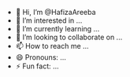 - 👋 Hi, I’m @HafizaAreeba
- 👀 I’m interested in ...
- 🌱 I’m currently learning ...
- 💞️ I’m looking to collaborate on ...
- 📫 How to reach me ...
- 😄 Pronouns: ...
- ⚡ Fun fact: ...

<!---
HafizaAreeba/HafizaAreeba is a ✨ special ✨ repository because its `README.md` (this file) appears on your GitHub profile.
You can click the Preview link to take a look at your changes.
--->
